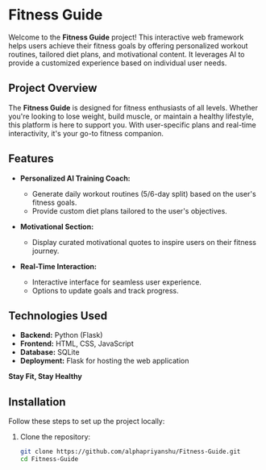 # Fitness Guide

Welcome to the **Fitness Guide** project! This interactive web framework helps users achieve their fitness goals by offering personalized workout routines, tailored diet plans, and motivational content. It leverages AI to provide a customized experience based on individual user needs.

## Project Overview

The **Fitness Guide** is designed for fitness enthusiasts of all levels. Whether you're looking to lose weight, build muscle, or maintain a healthy lifestyle, this platform is here to support you. With user-specific plans and real-time interactivity, it's your go-to fitness companion.

## Features

- **Personalized AI Training Coach:**
  - Generate daily workout routines (5/6-day split) based on the user's fitness goals.
  - Provide custom diet plans tailored to the user's objectives.

- **Motivational Section:**
  - Display curated motivational quotes to inspire users on their fitness journey.

- **Real-Time Interaction:**
  - Interactive interface for seamless user experience.
  - Options to update goals and track progress.

## Technologies Used

- **Backend:** Python (Flask)
- **Frontend:** HTML, CSS, JavaScript
- **Database:** SQLite
- **Deployment:** Flask for hosting the web application

**Stay Fit, Stay Healthy**

## Installation

Follow these steps to set up the project locally:

1. Clone the repository:
   ```bash
   git clone https://github.com/alphapriyanshu/Fitness-Guide.git
   cd Fitness-Guide
